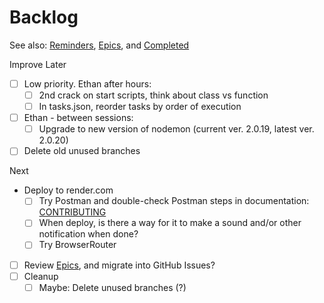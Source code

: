 # Backlog

See also: [Reminders](./reminders.md), [Epics](./epics.md), and [Completed](./completed.md)

Improve Later

- [ ] Low priority. Ethan after hours:
  - [ ] 2nd crack on start scripts, think about class vs function
  - [ ] In tasks.json, reorder tasks by order of execution
- [ ] Ethan - between sessions:
  - [ ] Upgrade to new version of nodemon (current ver. 2.0.19, latest ver. 2.0.20)
- [ ] Delete old unused branches

Next

- Deploy to render.com
  - [ ] Try Postman and double-check Postman steps in documentation: [CONTRIBUTING](./mobtimer-backend/CONTRIBUTING.md)
  - [ ] When deploy, is there a way for it to make a sound and/or other notification when done?
  - [ ] Try BrowserRouter

- [ ] Review [Epics](./epics.md), and migrate into GitHub Issues?
- [ ] Cleanup
  - [ ] Maybe: Delete unused branches (?)

